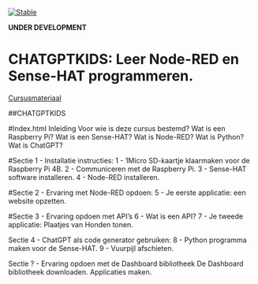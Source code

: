 [![Stable](https://img.shields.io/badge/docs-stable-blue.svg)](https://rbontekoe.github.io/RASPIKIDS/stable)

**UNDER DEVELOPMENT**

# CHATGPTKIDS: Leer Node-RED en Sense-HAT programmeren. 

[Cursusmateriaal](https://rbontekoe.github.io/CHATGPTKIDS/stable)

##CHATGPTKIDS

#Index.html
Inleiding
Voor wie is deze cursus bestemd?
Wat is een Raspberry Pi?
Wat is een Sense-HAT?
Wat is Node-RED?
Wat is Python?
Wat is ChatGPT?

#Sectie 1 - Installatie instructies:
1 - 1Micro SD-kaartje klaarmaken voor de Raspberry Pi 4B.
2 - Communiceren met de Raspberry Pi.
3 - Sense-HAT software installeren.
4 - Node-RED installeren.

#Sectie 2 - Ervaring met Node-RED opdoen:
5 - Je eerste applicatie: een website opzetten.

#Sectie 3 - Ervaring opdoen met API’s
6 - Wat is een API?
7 - Je tweede applicatie: Plaatjes van Honden tonen.

Sectie 4 - ChatGPT als code generator gebruiken:
8 - Python programma maken voor de Sense-HAT.
9 - Vuurpijl afschieten.

Sectie ? - Ervaring opdoen met de Dashboard bibliotheek
De Dashboard bibliotheek downloaden.
Applicaties maken.

